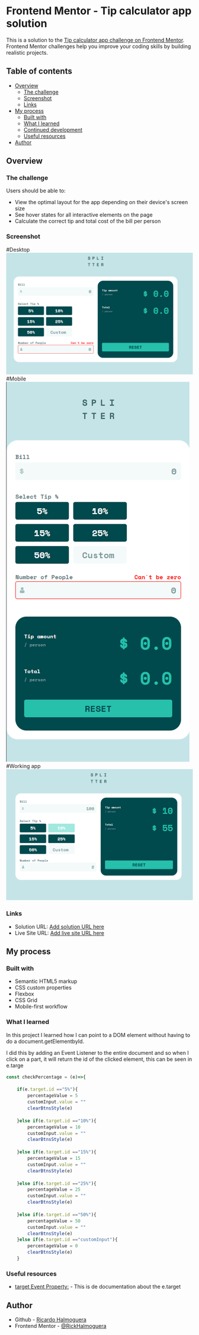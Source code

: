 # Frontend Mentor - Tip calculator app solution

This is a solution to the [Tip calculator app challenge on Frontend Mentor](https://www.frontendmentor.io/challenges/tip-calculator-app-ugJNGbJUX). Frontend Mentor challenges help you improve your coding skills by building realistic projects.

## Table of contents

- [Overview](#overview)
  - [The challenge](#the-challenge)
  - [Screenshot](#screenshot)
  - [Links](#links)
- [My process](#my-process)
  - [Built with](#built-with)
  - [What I learned](#what-i-learned)
  - [Continued development](#continued-development)
  - [Useful resources](#useful-resources)
- [Author](#author)

## Overview

### The challenge

Users should be able to:

- View the optimal layout for the app depending on their device's screen size
- See hover states for all interactive elements on the page
- Calculate the correct tip and total cost of the bill per person

### Screenshot

#Desktop
![](./images/screenshot.png)
#Mobile
![](./images/screenshot2.png)
#Working app
![](./images/screenshot3.png)

### Links

- Solution URL: [Add solution URL here](https://your-solution-url.com)
- Live Site URL: [Add live site URL here](https://your-live-site-url.com)

## My process

### Built with

- Semantic HTML5 markup
- CSS custom properties
- Flexbox
- CSS Grid
- Mobile-first workflow


### What I learned

In this project I learned how I can point to a DOM element without having to do a document.getElementbyId.

I did this by adding an Event Listener to the entire document and so when I click on a part, it will return the id of the clicked element, this can be seen in e.targe

```js
const checkPercentage = (e)=>{
    
    if(e.target.id =="5%"){
        percentageValue = 5
        customInput.value = ""
        clearBtnsStyle(e)
        
    }else if(e.target.id =="10%"){
        percentageValue = 10
        customInput.value = ""
        clearBtnsStyle(e)
        
    }else if(e.target.id =="15%"){
        percentageValue = 15
        customInput.value = ""
        clearBtnsStyle(e)
        
    }else if(e.target.id =="25%"){
        percentageValue = 25
        customInput.value = ""
        clearBtnsStyle(e)
        
    }else if(e.target.id =="50%"){
        percentageValue = 50
        customInput.value = ""
        clearBtnsStyle(e)
    }else if(e.target.id =="customInput"){
        percentageValue = 0
        clearBtnsStyle(e)
    }
```


### Useful resources

- [target Event Property:](https://www.w3schools.com/jsref/event_target.asp) - This is de documentation about the e.target

## Author

- Github - [Ricardo Halmoguera](https://github.com/RickHalmoguera)
- Frontend Mentor - [@RickHalmoguera](https://www.frontendmentor.io/profile/RickHalmoguera)


